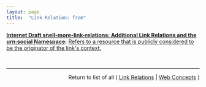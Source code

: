 ```yaml
---
layout: page
title:  "Link Relation: from"
---
```


**[Internet Draft snell-more-link-relations: Additional Link Relations and the urn:social Namespace](/specs/IETF/I-D/snell-more-link-relations "This specification defines a number of additional Link Relation Types that can used for a variety of purposes."):** [Refers to a resource that is publicly considered to be the originator of the link's context.](http://tools.ietf.org/html/draft-snell-more-link-relations#section-3 "Read documentation for Link Relation &#34;from&#34;")

<br/>
<hr/>

<p style="text-align: right">Return to list of all ( <a href="../link-relations">Link Relations</a> | <a href="../">Web Concepts</a> )</p>